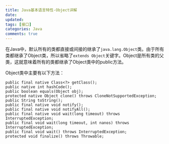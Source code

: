 ```yaml
---
title: Java基本语言特性-Object详解
date: 
updated:
tags: [接口]
categories: Java
comments: true
---
```

在Java中，默认所有的类都直接或间接的继承了`java.lang.Object`类。由于所有类都继承了Object类，所以省略了`extends Object`关键字。Object是所有类的父类，这就意味着所有的类都继承了Object类中的public方法。
<!-- more -->
Object类中主要有以下方法：
```
public final native Class<?> getClass();
public native int hashCode();
public boolean equals(Object obj);
protected native Object clone() throws CloneNotSupportedException;
public String toString();
public final native void notify();
public final native void notifyAll();
public final native void wait(long timeout) throws InterruptedException;
public final void wait(long timeout, int nanos) throws InterruptedException;
public final void wait() throws InterruptedException;
protected void finalize() throws Throwable;
```

